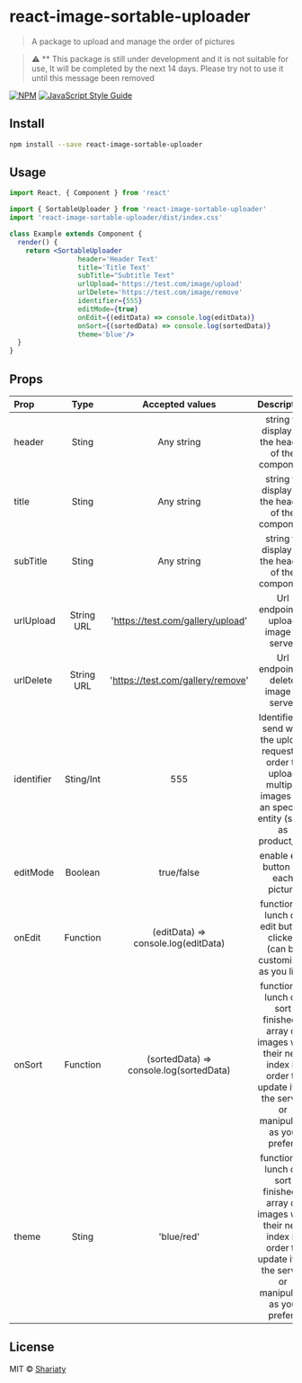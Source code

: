 # react-image-sortable-uploader

> A package to upload and manage the order of pictures

> :warning: ** This package is still under development and it is not suitable for use, It will be completed by the next 14 days. Please try not to use it until this message been removed

[![NPM](https://img.shields.io/npm/v/react-image-sortable-uploader.svg)](https://www.npmjs.com/package/react-image-sortable-uploader) [![JavaScript Style Guide](https://img.shields.io/badge/code_style-standard-brightgreen.svg)](https://standardjs.com)

## Install

```bash
npm install --save react-image-sortable-uploader
```

## Usage

```jsx
import React, { Component } from 'react'

import { SortableUploader } from 'react-image-sortable-uploader'
import 'react-image-sortable-uploader/dist/index.css'

class Example extends Component {
  render() {
    return <SortableUploader
                 header='Header Text'
                 title='Title Text'
                 subTitle="Subtitle Text"
                 urlUpload='https://test.com/image/upload'
                 urlDelete='https://test.com/image/remove'
                 identifier={555}
                 editMode={true}
                 onEdit={(editData) => console.log(editData)}
                 onSort={(sortedData) => console.log(sortedData)}
                 theme='blue'/>
  }
}
```
## Props
| Prop       | Type       |  Accepted values  | Description   |
| :--------- |:----------:|:------------:|:--------------:|
| header     | Sting      | Any string |  string to display as the header of the component |
| title      | Sting      | Any string |  string to display as the header of the component |
| subTitle   | Sting      | Any string |  string to display as the header of the component |
| urlUpload  | String URL |  'https://test.com/gallery/upload' |  Url endpoint to upload image in server |
| urlDelete  | String URL |  'https://test.com/gallery/remove' |  Url endpoint to delete image in server |
| identifier | Sting/Int  |  555 |  Identifier to send with the upload request in order to upload multiple images for an specific entity (such as product_id) |
| editMode   | Boolean    |  true/false |  enable edit button on each picture |
| onEdit     | Function   |  (editData) => console.log(editData) | function to lunch on edit button clicked (can be customized as you like) |
| onSort     | Function   |  (sortedData) => console.log(sortedData) | function to lunch on sort finished ( array of images with their new index in order to update it on the server or manipulate as you prefer) |
| theme      | Sting      |  'blue/red' | function to lunch on sort finished ( array of images with their new index in order to update it on the server or manipulate as you prefer) |


## License

MIT © [Shariaty](https://github.com/Shariaty)
